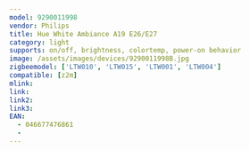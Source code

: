 ```yaml
---
model: 9290011998
vendor: Philips
title: Hue White Ambiance A19 E26/E27
category: light
supports: on/off, brightness, colortemp, power-on behavior
image: /assets/images/devices/9290011998B.jpg
zigbeemodel: ['LTW010', 'LTW015', 'LTW001', 'LTW004']
compatible: [z2m]
mlink: 
link: 
link2: 
link3: 
EAN:
  - 046677476861
  - 
---
```

